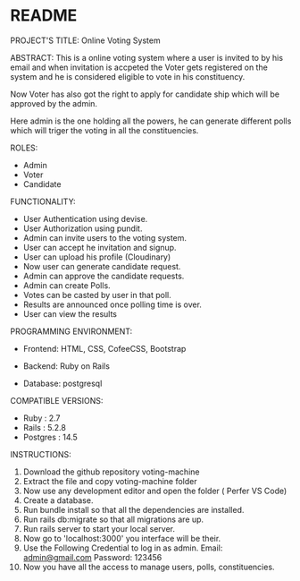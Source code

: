 # README

PROJECT'S TITLE: Online Voting System

ABSTRACT:
This is a online voting system where a user is invited to by his email and when invitation is accpeted the Voter gets registered on the system and he is considered eligible to vote in his constituency.

Now Voter has also got the right to apply for candidate ship which will be approved by the admin.

Here admin is the one holding all the powers, he can generate different polls which will triger the voting in all the constituencies.

ROLES:

* Admin
* Voter
* Candidate

FUNCTIONALITY:

* User Authentication using devise.
* User Authorization using pundit.
* Admin can invite users to the voting system.
* User can accept he invitation and signup.
* User can upload his profile (Cloudinary)
* Now user can generate candidate request.
* Admin can approve the candidate requests.
* Admin can create Polls.
* Votes can be casted by user in that poll.
* Results are announced once polling time is over.
* User can view the results

PROGRAMMING ENVIRONMENT:

* Frontend: HTML, CSS, CofeeCSS, Bootstrap

* Backend: Ruby on Rails

* Database: postgresql

COMPATIBLE VERSIONS:

* Ruby : 2.7
* Rails : 5.2.8
* Postgres : 14.5

INSTRUCTIONS:

1. Download the github repository voting-machine
2. Extract the file and copy voting-machine folder
3. Now use any development editor and open the folder ( Perfer VS Code)
4. Create a database.
5. Run bundle install so that all the dependencies are installed.
6. Run rails db:migrate so that all migrations are up.
7. Run rails server to start your local server.
8. Now go to 'localhost:3000' you interface will be their.
9. Use the Following Credential to log in as admin.
    Email: admin@gmail.com
    Password: 123456
10. Now you have all the access to manage users, polls, constituencies.


